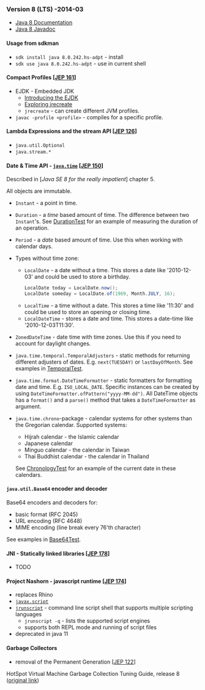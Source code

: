 ### Version 8 (LTS) -2014-03

* [Java 8 Documentation](https://docs.oracle.com/javase/8/docs/)
* [Java 8 Javadoc](https://docs.oracle.com/javase/8/docs/api/index.html?overview-summary.html)

#### Usage from sdkman

* `sdk install java 8.0.242.hs-adpt` - install
* `sdk use java 8.0.242.hs-adpt` - use in current shell

#### Compact Profiles [[JEP 161](https://openjdk.java.net/jeps/161)]

* EJDK - Embedded JDK
  * [Introducing the EJDK](https://blogs.oracle.com/jtc/introducing-the-ejdk)
  * [Exploring jrecreate](https://www.baeldung.com/jrecreate)
  * `jrecreate` - can create different JVM profiles.
* `javac -profile <profile>` - compiles for a specific profile.

#### Lambda Expressions and the stream API [[JEP 126](https://openjdk.java.net/jeps/126)]

* `java.util.Optional`
* `java.stream.*`

#### Date & Time API - [`java.time`](https://docs.oracle.com/javase/8/docs/api/index.html?java/time/package-summary.html) [[JEP 150](https://openjdk.java.net/jeps/150)]

Described in [*Java SE 8 for the really impatient*] chapter 5.

All objects are immutable.

* `Instant` - a point in time.
* `Duration` - a *time* based amount of time. The difference between two `Instant`'s. See [DurationTest](./time/DurationTest.java) for an example of measuring the duration of an operation.
* `Period` - a *date* based amount of time. Use this when working with calendar days.
* Types without time zone:
  * `LocalDate` - a date without a time. This stores a date like '2010-12-03' and could be used to store a birthday.
    ```java
    LocalDate today = LocalDate.now();
    LocalDate someday = LocalDate.of(1969, Month.JULY, 16);
    ```
  * `LocalTime` - a time without a date. This stores a time like '11:30' and could be used to store an opening or closing time.
  * `LocalDateTime` - stores a date and time. This stores a date-time like '2010-12-03T11:30'.
* `ZonedDateTime` - date time with time zones. Use this if you need to account for daylight changes.
* `java.time.temporal.TemporalAdjusters` - static methods for returning different adjusters of dates. E.g. `next(TUESDAY)` or `lastDayOfMonth`. See examples in [TemporalTest](./time/TemporalTest.java).
* `java.time.format.DateTimeFormatter` - static formatters for formatting date and time. E.g. `ISO_LOCAL_DATE`. Specific instances can be created by using `DateTimeFormatter.ofPattern("yyyy-MM-dd")`. All DateTime objects has a `format()` and a `parse()` method that takes a `DateTimeFormatter` as argument.
* `java.time.chrono`-package - calendar systems for other systems than the Gregorian calendar. Supported systems:
  * Hijrah calendar - the Islamic calendar
  * Japanese calendar
  * Minguo calendar - the calendar in Taiwan
  * Thai Buddhist calendar - the calendar in Thailand

  See [ChronologyTest](./time/ChronologyTest.java) for an example of the current date in these calendars.

#### `java.util.Base64` encoder and decoder

Base64 encoders and decoders for:
* basic format (RFC 2045)
* URL encoding (RFC 4648)
* MIME encoding (line break every 76'th character)

See examples in [Base64Test](./util/Base64Test.java).

#### JNI - Statically linked libraries [[JEP 178](https://openjdk.java.net/jeps/178)]

* TODO

#### Project Nashorn - javascript runtime [[JEP 174](https://openjdk.java.net/jeps/174)]

* replaces Rhino
* [`javax.script`](https://docs.oracle.com/javase/8/docs/api/index.html?javax/script/package-summary.html)
* [`jrunscript`](https://docs.oracle.com/javase/8/docs/technotes/tools/windows/jrunscript.html) - command line script shell that supports multiple scripting languages
  * `jrunscript -q` - lists the supported script engines
  * supports both REPL mode and running of script files
* deprecated in java 11

#### Garbage Collectors

* removal of the Permanent Generation [[JEP 122](https://openjdk.java.net/jeps/122)]

HotSpot Virtual Machine Garbage Collection Tuning Guide, release 8 ([original link](https://docs.oracle.com/javase/8/docs/technotes/guides/vm/gctuning/index.html))
